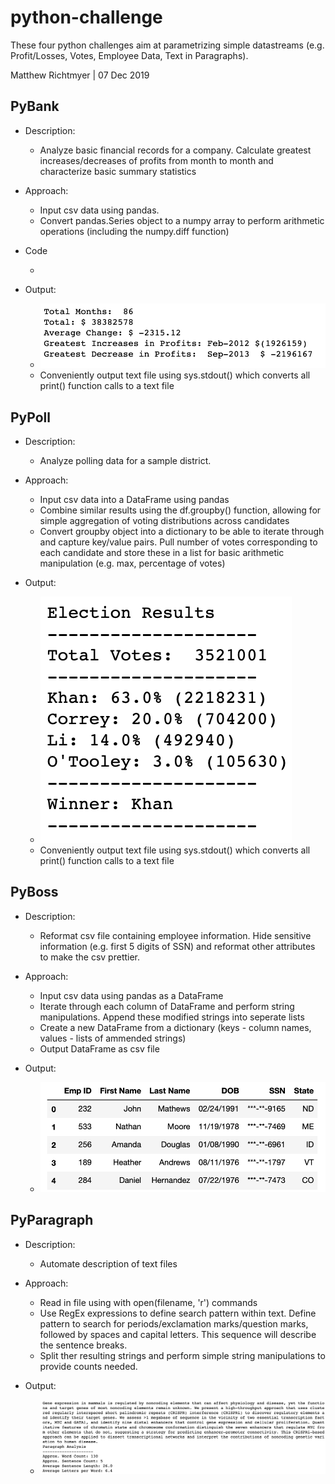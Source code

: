# python-challenge
These four python challenges aim at parametrizing simple datastreams (e.g. Profit/Losses, Votes, Employee Data, Text in Paragraphs). 

Matthew Richtmyer | 07 Dec 2019

## PyBank
* Description:
  - Analyze basic financial records for a company. Calculate greatest increases/decreases of profits from month to month and 
  characterize basic summary statistics
  
* Approach: 
  - Input csv data using pandas. 
  - Convert pandas.Series object to a numpy array to perform arithmetic operations (including the numpy.diff function)

* Code
  - []()

* Output: 
  - ![](Images/PyBank.png)
  - Conveniently output text file using sys.stdout() which converts all print() function calls to a text file

## PyPoll
* Description: 
  - Analyze polling data for a sample district. 
  
* Approach: 
  - Input csv data into a DataFrame using pandas
  - Combine similar results using the df.groupby() function, allowing for simple aggregation of voting distributions across candidates
  - Convert groupby object into a dictionary to be able to iterate through and capture key/value pairs. Pull number of votes corresponding to each candidate and store these in a list for basic arithmetic manipulation (e.g. max, percentage of votes)
  
* Output: 
  - ![](Images/PyPoll.png)
  - Conveniently output text file using sys.stdout() which converts all print() function calls to a text file
  
## PyBoss
* Description:
  - Reformat csv file containing employee information. Hide sensitive information (e.g. first 5 digits of SSN) and reformat other attributes to make the csv prettier. 
  
* Approach:
  - Input csv data using pandas as a DataFrame
  - Iterate through each column of DataFrame and perform string manipulations. Append these modified strings into seperate lists
  - Create a new DataFrame from a dictionary (keys - column names, values - lists of ammended strings)
  - Output DataFrame as csv file

* Output: 
  - ![](Images/PyBoss.png)
 

## PyParagraph
* Description:
  - Automate description of text files
  
* Approach: 
  - Read in file using with open(filename, 'r') commands
  - Use RegEx expressions to define search pattern within text. Define pattern to search for periods/exclamation marks/question marks, followed by spaces and capital letters. This sequence will describe the sentence breaks. 
  - Split ther resulting strings and perform simple string manipulations to provide counts needed. 
  
* Output:
  - ![](Images/PyParagraph.png)
